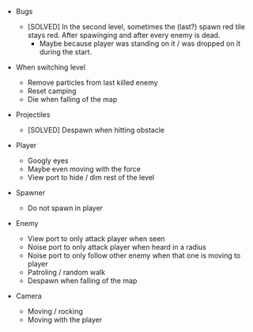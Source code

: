 ﻿- Bugs
	- [SOLVED] In the second level, sometimes the (last?) spawn red tile stays red. After spawinging and after every enemy is dead.
		- Maybe because player was standing on it / was dropped on it during the start.

- When switching level
	- Remove particles from last killed enemy
	- Reset camping 
	- Die when falling of the map
- Projectiles
	- [SOLVED] Despawn when hitting obstacle 
- Player
	- Googly eyes
	- Maybe even moving with the force
	- View port to hide / dim rest of the level
- Spawner
	- Do not spawn in player
- Enemy
	- View port to only attack player when seen
	- Noise port to only attack player when heard in a radius
	- Noise port to only follow other enemy when that one is moving to player
	- Patroling / random walk
	- Despawn when falling of the map
- Camera
	- Moving / rocking
	- Moving with the player